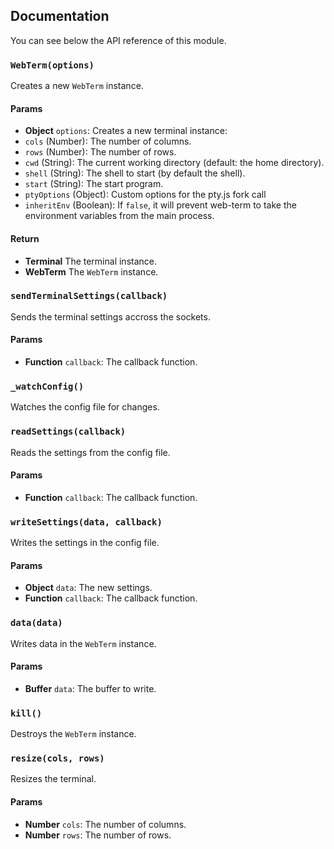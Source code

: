 ## Documentation

You can see below the API reference of this module.

### `WebTerm(options)`
Creates a new `WebTerm` instance.

#### Params
- **Object** `options`: Creates a new terminal instance:
 - `cols` (Number): The number of columns.
 - `rows` (Number): The number of rows.
 - `cwd` (String): The current working directory (default: the home directory).
 - `shell` (String): The shell to start (by default the shell).
 - `start` (String): The start program.
 - `ptyOptions` (Object): Custom options for the pty.js fork call
 - `inheritEnv` (Boolean): If `false`, it will prevent web-term to take the environment variables from the main process.

#### Return
- **Terminal** The terminal instance.
- **WebTerm** The `WebTerm` instance.

### `sendTerminalSettings(callback)`
Sends the terminal settings accross the sockets.

#### Params
- **Function** `callback`: The callback function.

### `_watchConfig()`
Watches the config file for changes.

### `readSettings(callback)`
Reads the settings from the config file.

#### Params
- **Function** `callback`: The callback function.

### `writeSettings(data, callback)`
Writes the settings in the config file.

#### Params
- **Object** `data`: The new settings.
- **Function** `callback`: The callback function.

### `data(data)`
Writes data in the `WebTerm` instance.

#### Params
- **Buffer** `data`: The buffer to write.

### `kill()`
Destroys the `WebTerm` instance.

### `resize(cols, rows)`
Resizes the terminal.

#### Params
- **Number** `cols`: The number of columns.
- **Number** `rows`: The number of rows.

